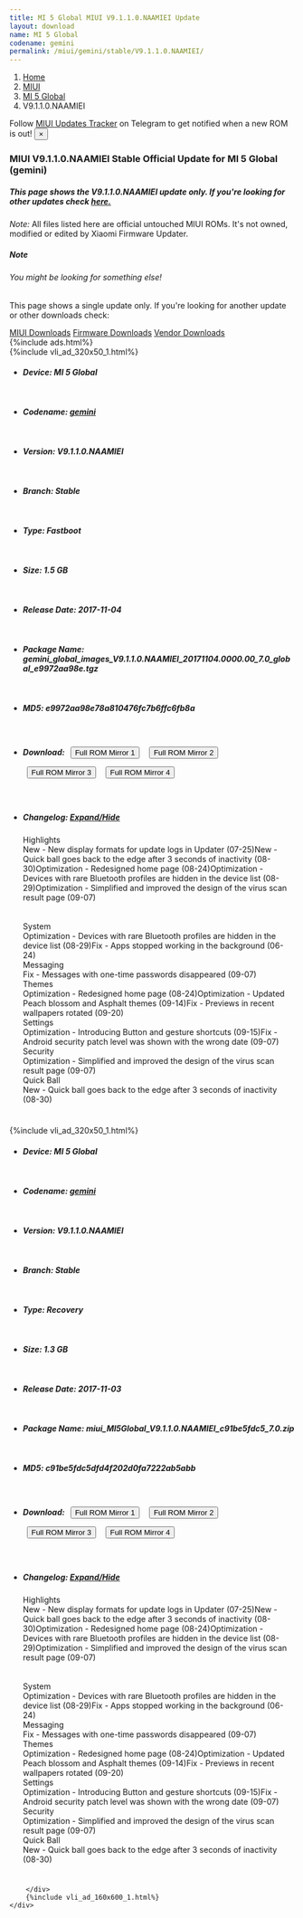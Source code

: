 ```yaml
---
title: MI 5 Global MIUI V9.1.1.0.NAAMIEI Update
layout: download
name: MI 5 Global
codename: gemini
permalink: /miui/gemini/stable/V9.1.1.0.NAAMIEI/
---
```

<nav aria-label="breadcrumb">
    <ol class="breadcrumb">
        <li class="breadcrumb-item"><a href="/">Home</a></li>
        <li class="breadcrumb-item"><a href="/miui/">MIUI</a></li>
        <li class="breadcrumb-item"><a href="/miui/gemini/">MI 5 Global</a></li>
        <li class="breadcrumb-item active" aria-current="page">V9.1.1.0.NAAMIEI</li>
    </ol>
</nav>
<div class="alert alert-primary alert-dismissible fade show" role="alert">
    Follow <a href="https://t.me/MIUIUpdatesTracker" class="alert-link">MIUI Updates Tracker</a> on Telegram to get
    notified when a new ROM is out!
    <button type="button" class="close" data-dismiss="alert" aria-label="Close">
        <span aria-hidden="true">&times;</span>
    </button>
</div>
<div class="col-12 mx-auto">
    <h3 class="title bg-light p-2 rounded">MIUI V9.1.1.0.NAAMIEI Stable Official Update for MI 5 Global (gemini)</h3>
    <h5>This page shows the V9.1.1.0.NAAMIEI update only. If you're looking for other updates check
        <a href="/miui/gemini/">here.</a></h5>
    <p><i>Note: </i>All files listed here are official untouched MIUI ROMs.
        It's not owned, modified or edited by Xiaomi Firmware Updater.</p>
    <div class="card">
        <div class="card-body">
            <h5 class="card-title">Note</h5>
            <h6 class="card-subtitle mb-2 text-muted">You might be looking for something else!</h6>
            <p class="card-text">This page shows a single update only.
                If you're looking for another update or other downloads check:</p>
            <a href="/miui/" class="card-link">MIUI Downloads</a>
            <a href="/firmware/" class="card-link">Firmware Downloads</a>
            <a href="/vendor/" class="card-link">Vendor Downloads</a>
        </div>
    </div>
    {%include ads.html%}
    <div class="row justify-content-center">
        <div class="col-10" id="downloads">
                    <div class="card card-body">
            {%include vli_ad_320x50_1.html%}
            <ul class="list-unstyled">
                <li style="padding-bottom: 10px;">
                    <h5><b>Device: </b>MI 5 Global</h5>
                </li>
                <li style="padding-bottom: 10px;">
                    <h5><b>Codename: </b> <a href="/miui/gemini/" target="_blank">gemini</a> </h5>
                </li>
                <li style="padding-bottom: 10px;">
                    <h5><b>Version: </b>V9.1.1.0.NAAMIEI</h5>
                </li>
                <li style="padding-bottom: 10px;">
                    <h5><b>Branch: </b>Stable</h5>
                </li>
                <li style="padding-bottom: 10px;">
                    <h5><b>Type: </b>Fastboot</h5>
                </li>
                <li style="padding-bottom: 10px;">
                    <h5><b>Size: </b>1.5 GB</h5>
                </li>
                <li style="padding-bottom: 10px;">
                    <h5><b>Release Date: </b>2017-11-04</h5>
                </li>
                <li style="padding-bottom: 10px;">
                    <h5><b>Package Name: </b><span id="filename" class="text-dark">gemini_global_images_V9.1.1.0.NAAMIEI_20171104.0000.00_7.0_global_e9972aa98e.tgz</span></h5>
                </li>
                <li style="padding-bottom: 10px;">
                    <h5><b>MD5: </b><span id="md5" class="text-muted">e9972aa98e78a810476fc7b6ffc6fb8a</span></h5>
                </li>
                <li style="padding-bottom: 10px;">
                    <h5><b>Download: </b> <button type="button" id="download" class="btn btn-primary" style="margin: 7px;" onclick="window.open('https://bigota.d.miui.com/V9.1.1.0.NAAMIEI/gemini_global_images_V9.1.1.0.NAAMIEI_20171104.0000.00_7.0_global_e9972aa98e.tgz', '_blank');"><i class="fa fa-download"></i> Full ROM Mirror 1</button> <button type="button" id="download" class="btn btn-primary" style="margin: 7px;" onclick="window.open('https://ks3orig.bigota.d.miui.com/V9.1.1.0.NAAMIEI/gemini_global_images_V9.1.1.0.NAAMIEI_20171104.0000.00_7.0_global_e9972aa98e.tgz', '_blank');"><i class="fa fa-download"></i> Full ROM Mirror 2</button> <button type="button" id="download" class="btn btn-primary" style="margin: 7px;" onclick="window.open('https://airtel.bigota.d.miui.com/V9.1.1.0.NAAMIEI/gemini_global_images_V9.1.1.0.NAAMIEI_20171104.0000.00_7.0_global_e9972aa98e.tgz', '_blank');"><i class="fa fa-download"></i> Full ROM Mirror 3</button> <button type="button" id="download" class="btn btn-primary" style="margin: 7px;" onclick="window.open('https://hugeota.d.miui.com/V9.1.1.0.NAAMIEI/gemini_global_images_V9.1.1.0.NAAMIEI_20171104.0000.00_7.0_global_e9972aa98e.tgz', '_blank');"><i class="fa fa-download"></i> Full ROM Mirror 4</button></h5>
                </li>
                <li style="padding-bottom: 10px;">
                    <h5><b>Changelog: </b><a href="#gemini_1_changelog" data-toggle="collapse" role="button"
                            aria-expanded="false" aria-controls="gemini_1_changelog"> <i class="fa fa-arrow-down"
                                aria-hidden="true"></i> Expand/Hide</a></h5>
                    <div class="collapse" id="gemini_1_changelog">
                        <p id="changelog_text">Highlights <br>New - New display formats for update logs in Updater (07-25)New - Quick ball goes back to the edge after 3 seconds of inactivity (08-30)Optimization - Redesigned home page (08-24)Optimization - Devices with rare Bluetooth profiles are hidden in the device list (08-29)Optimization - Simplified and improved the design of the virus scan result page (09-07) <br><br><br>System <br>Optimization - Devices with rare Bluetooth profiles are hidden in the device list (08-29)Fix - Apps stopped working in the background (06-24) <br>Messaging <br>Fix - Messages with one-time passwords disappeared (09-07) <br>Themes <br>Optimization - Redesigned home page (08-24)Optimization - Updated Peach blossom and Asphalt themes (09-14)Fix - Previews in recent wallpapers rotated (09-20) <br>Settings <br>Optimization - Introducing Button and gesture shortcuts (09-15)Fix - Android security patch level was shown with the wrong date (09-07) <br>Security <br>Optimization - Simplified and improved the design of the virus scan result page (09-07) <br>Quick Ball <br>New - Quick ball goes back to the edge after 3 seconds of inactivity (08-30)</p>
                    </div>
                </li>
            </ul>
        </div>
        <div class="card card-body">
            {%include vli_ad_320x50_1.html%}
            <ul class="list-unstyled">
                <li style="padding-bottom: 10px;">
                    <h5><b>Device: </b>MI 5 Global</h5>
                </li>
                <li style="padding-bottom: 10px;">
                    <h5><b>Codename: </b> <a href="/miui/gemini/" target="_blank">gemini</a> </h5>
                </li>
                <li style="padding-bottom: 10px;">
                    <h5><b>Version: </b>V9.1.1.0.NAAMIEI</h5>
                </li>
                <li style="padding-bottom: 10px;">
                    <h5><b>Branch: </b>Stable</h5>
                </li>
                <li style="padding-bottom: 10px;">
                    <h5><b>Type: </b>Recovery</h5>
                </li>
                <li style="padding-bottom: 10px;">
                    <h5><b>Size: </b>1.3 GB</h5>
                </li>
                <li style="padding-bottom: 10px;">
                    <h5><b>Release Date: </b>2017-11-03</h5>
                </li>
                <li style="padding-bottom: 10px;">
                    <h5><b>Package Name: </b><span id="filename" class="text-dark">miui_MI5Global_V9.1.1.0.NAAMIEI_c91be5fdc5_7.0.zip</span></h5>
                </li>
                <li style="padding-bottom: 10px;">
                    <h5><b>MD5: </b><span id="md5" class="text-muted">c91be5fdc5dfd4f202d0fa7222ab5abb</span></h5>
                </li>
                <li style="padding-bottom: 10px;">
                    <h5><b>Download: </b> <button type="button" id="download" class="btn btn-primary" style="margin: 7px;" onclick="window.open('https://bigota.d.miui.com/V9.1.1.0.NAAMIEI/miui_MI5Global_V9.1.1.0.NAAMIEI_c91be5fdc5_7.0.zip', '_blank');"><i class="fa fa-download"></i> Full ROM Mirror 1</button> <button type="button" id="download" class="btn btn-primary" style="margin: 7px;" onclick="window.open('https://ks3orig.bigota.d.miui.com/V9.1.1.0.NAAMIEI/miui_MI5Global_V9.1.1.0.NAAMIEI_c91be5fdc5_7.0.zip', '_blank');"><i class="fa fa-download"></i> Full ROM Mirror 2</button> <button type="button" id="download" class="btn btn-primary" style="margin: 7px;" onclick="window.open('https://airtel.bigota.d.miui.com/V9.1.1.0.NAAMIEI/miui_MI5Global_V9.1.1.0.NAAMIEI_c91be5fdc5_7.0.zip', '_blank');"><i class="fa fa-download"></i> Full ROM Mirror 3</button> <button type="button" id="download" class="btn btn-primary" style="margin: 7px;" onclick="window.open('https://hugeota.d.miui.com/V9.1.1.0.NAAMIEI/miui_MI5Global_V9.1.1.0.NAAMIEI_c91be5fdc5_7.0.zip', '_blank');"><i class="fa fa-download"></i> Full ROM Mirror 4</button></h5>
                </li>
                <li style="padding-bottom: 10px;">
                    <h5><b>Changelog: </b><a href="#gemini_2_changelog" data-toggle="collapse" role="button"
                            aria-expanded="false" aria-controls="gemini_2_changelog"> <i class="fa fa-arrow-down"
                                aria-hidden="true"></i> Expand/Hide</a></h5>
                    <div class="collapse" id="gemini_2_changelog">
                        <p id="changelog_text">Highlights <br>New - New display formats for update logs in Updater (07-25)New - Quick ball goes back to the edge after 3 seconds of inactivity (08-30)Optimization - Redesigned home page (08-24)Optimization - Devices with rare Bluetooth profiles are hidden in the device list (08-29)Optimization - Simplified and improved the design of the virus scan result page (09-07) <br><br><br>System <br>Optimization - Devices with rare Bluetooth profiles are hidden in the device list (08-29)Fix - Apps stopped working in the background (06-24) <br>Messaging <br>Fix - Messages with one-time passwords disappeared (09-07) <br>Themes <br>Optimization - Redesigned home page (08-24)Optimization - Updated Peach blossom and Asphalt themes (09-14)Fix - Previews in recent wallpapers rotated (09-20) <br>Settings <br>Optimization - Introducing Button and gesture shortcuts (09-15)Fix - Android security patch level was shown with the wrong date (09-07) <br>Security <br>Optimization - Simplified and improved the design of the virus scan result page (09-07) <br>Quick Ball <br>New - Quick ball goes back to the edge after 3 seconds of inactivity (08-30)</p>
                    </div>
                </li>
            </ul>
        </div>

        </div>
        {%include vli_ad_160x600_1.html%}
    </div>
</div>
